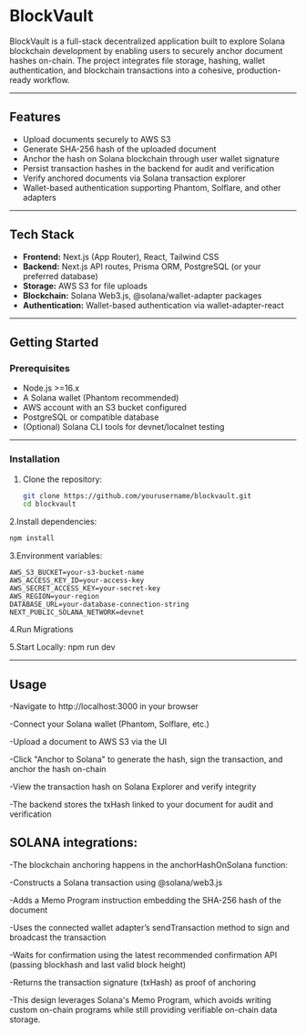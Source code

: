 # BlockVault

BlockVault is a full-stack decentralized application built to explore Solana blockchain development by enabling users to securely anchor document hashes on-chain. The project integrates file storage, hashing, wallet authentication, and blockchain transactions into a cohesive, production-ready workflow.

---

## Features

- Upload documents securely to AWS S3
- Generate SHA-256 hash of the uploaded document
- Anchor the hash on Solana blockchain through user wallet signature
- Persist transaction hashes in the backend for audit and verification
- Verify anchored documents via Solana transaction explorer
- Wallet-based authentication supporting Phantom, Solflare, and other adapters

---

## Tech Stack

- **Frontend:** Next.js (App Router), React, Tailwind CSS
- **Backend:** Next.js API routes, Prisma ORM, PostgreSQL (or your preferred database)
- **Storage:** AWS S3 for file uploads
- **Blockchain:** Solana Web3.js, @solana/wallet-adapter packages
- **Authentication:** Wallet-based authentication via wallet-adapter-react

---

## Getting Started

### Prerequisites

- Node.js >=16.x
- A Solana wallet (Phantom recommended)
- AWS account with an S3 bucket configured
- PostgreSQL or compatible database
- (Optional) Solana CLI tools for devnet/localnet testing

---

### Installation

1. Clone the repository:

   ```bash
   git clone https://github.com/yourusername/blockvault.git
   cd blockvault
   ```

2.Install dependencies:

```bash
npm install
```

3.Environment variables:

    AWS_S3_BUCKET=your-s3-bucket-name
    AWS_ACCESS_KEY_ID=your-access-key
    AWS_SECRET_ACCESS_KEY=your-secret-key
    AWS_REGION=your-region
    DATABASE_URL=your-database-connection-string
    NEXT_PUBLIC_SOLANA_NETWORK=devnet

4.Run Migrations

5.Start Locally:
npm run dev

---

## Usage

-Navigate to http://localhost:3000 in your browser

-Connect your Solana wallet (Phantom, Solflare, etc.)

-Upload a document to AWS S3 via the UI

-Click "Anchor to Solana" to generate the hash, sign the transaction, and anchor the hash on-chain

-View the transaction hash on Solana Explorer and verify integrity

-The backend stores the txHash linked to your document for audit and verification

## SOLANA integrations:

-The blockchain anchoring happens in the anchorHashOnSolana function:

-Constructs a Solana transaction using @solana/web3.js

-Adds a Memo Program instruction embedding the SHA-256 hash of the document

-Uses the connected wallet adapter’s sendTransaction method to sign and broadcast the transaction

-Waits for confirmation using the latest recommended confirmation API (passing blockhash and last valid block height)

-Returns the transaction signature (txHash) as proof of anchoring

-This design leverages Solana's Memo Program, which avoids writing custom on-chain programs while still providing verifiable on-chain data storage.
